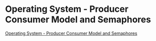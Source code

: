 # Operating System - Producer Consumer Model and Semaphores
[Operating System - Producer Consumer Model and Semaphores](https://aiwithcloud.com/2022/09/15/operating_system___producer_consumer_model_and_semaphores/)